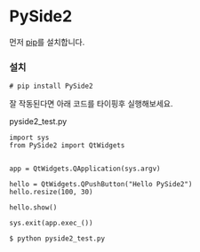 # PySide2
먼저 [pip](pip.md)를 설치합니다.

### 설치
```
# pip install PySide2
```

잘 작동된다면 아래 코드를 타이핑후 실행해보세요.

pyside2_test.py

```
import sys
from PySide2 import QtWidgets


app = QtWidgets.QApplication(sys.argv)

hello = QtWidgets.QPushButton("Hello PySide2")
hello.resize(100, 30)

hello.show()

sys.exit(app.exec_())
```

```
$ python pyside2_test.py
```